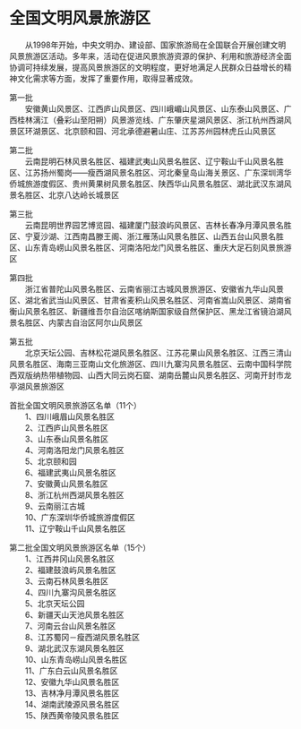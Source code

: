 # 全国文明风景旅游区  
  
&emsp;&emsp;从1998年开始，中央文明办、建设部、国家旅游局在全国联合开展创建文明风景旅游区活动。多年来，活动在促进风景旅游资源的保护、利用和旅游经济全面协调可持续发展，提高风景旅游区的文明程度，更好地满足人民群众日益增长的精神文化需求等方面，发挥了重要作用，取得显著成效。  
  
第一批  
&emsp;&emsp;安徽黄山风景区、江西庐山风景区、四川峨嵋山风景区、山东泰山风景区、广西桂林漓江（叠彩山至阳朔）风景游览线、广东肇庆星湖风景区、浙江杭州西湖风景区环湖景区、北京颐和园、河北承德避暑山庄、江苏苏州园林虎丘山风景区  
  
第二批  
&emsp;&emsp;云南昆明石林风景名胜区、福建武夷山风景名胜区、辽宁鞍山千山风景名胜区、江苏扬州蜀岗——瘦西湖风景名胜区、河北秦皇岛山海关景区、广东深圳湾华侨城旅游度假区、贵州黄果树风景名胜区、陕西华山风景名胜区、湖北武汉东湖风景名胜区、北京八达岭长城景区  
  
第三批  
&emsp;&emsp;云南昆明世界园艺博览园、福建厦门鼓浪屿风景区、吉林长春净月潭风景名胜区、宁夏沙湖、江西南昌滕王阁、浙江雁荡山风景名胜区、山西五台山风景名胜区、山东青岛崂山风景名胜区、河南洛阳龙门风景名胜区、重庆大足石刻风景旅游区  
  
第四批  
&emsp;&emsp;浙江省普陀山风景名胜区、云南省丽江古城风景旅游区、安徽省九华山风景区、湖北省武当山风景区、甘肃省麦积山风景名胜区、河南省嵩山风景区、湖南省衡山风景名胜区、新疆维吾尔自治区喀纳斯国家级自然保护区、黑龙江省镜泊湖风景名胜区、内蒙古自治区阿尔山风景区  
  
第五批  
&emsp;&emsp;北京天坛公园、吉林松花湖风景名胜区、江苏花果山风景名胜区、江西三清山风景名胜区、海南三亚南山文化旅游区、四川九寨沟风景名胜区、云南中国科学院西双版纳热带植物园、山西大同云岗石窟、湖南岳麓山风景名胜区、河南开封市龙亭湖风景旅游区  
  
首批全国文明风景旅游区名单（11个）  
&emsp;&emsp;1、四川峨眉山风景名胜区  
&emsp;&emsp;2、江西庐山风景名胜区  
&emsp;&emsp;3、山东泰山风景名胜区  
&emsp;&emsp;4、河南洛阳龙门风景名胜区  
&emsp;&emsp;5、北京颐和园  
&emsp;&emsp;6、福建武夷山风景名胜区  
&emsp;&emsp;7、安徽黄山风景名胜区  
&emsp;&emsp;8、浙江杭州西湖风景名胜区  
&emsp;&emsp;9、云南丽江古城  
&emsp;&emsp;10、广东深圳华侨城旅游度假区  
&emsp;&emsp;11、辽宁鞍山千山风景名胜区  
  
第二批全国文明风景旅游区名单（15个）  
&emsp;&emsp;1、江西井冈山风景名胜区  
&emsp;&emsp;2、福建鼓浪屿风景名胜区  
&emsp;&emsp;3、云南石林风景名胜区  
&emsp;&emsp;4、四川九寨沟风景名胜区  
&emsp;&emsp;5、北京天坛公园  
&emsp;&emsp;6、新疆天山天池风景名胜区  
&emsp;&emsp;7、河南云台山风景名胜区  
&emsp;&emsp;8、江苏蜀冈－瘦西湖风景名胜区  
&emsp;&emsp;9、湖北武汉东湖风景名胜区  
&emsp;&emsp;10、山东青岛崂山风景名胜区  
&emsp;&emsp;11、广东白云山风景名胜区  
&emsp;&emsp;12、安徽九华山风景名胜区  
&emsp;&emsp;13、吉林净月潭风景名胜区  
&emsp;&emsp;14、湖南武陵源风景名胜区  
&emsp;&emsp;15、陕西黄帝陵风景名胜区  